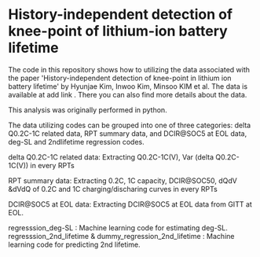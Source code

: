 # History-independent detection of knee-point of lithium-ion battery lifetime

The code in this repository shows how to utilizing the data associated with the paper 'History-independent detection of knee-point in lithium ion battery lifetime' by Hyunjae Kim, Inwoo Kim, Minsoo KIM et al. The data is available at add link . There you can also find more details about the data.

This analysis was originally performed in python.

The data utilizing codes can be grouped into one of three categories: delta Q0.2C-1C related data, RPT summary data, and DCIR@SOC5 at EOL data, deg-SL and 2ndlifetime regression codes.

delta Q0.2C-1C related data: Extracting  Q0.2C-1C(V), Var (delta Q0.2C-1C(V)) in every RPTs

RPT summary data: Extracting 0.2C, 1C capacity, DCIR@SOC50, dQdV &dVdQ of 0.2C and 1C charging/discharing curves in every RPTs

DCIR@SOC5 at EOL data: Extracting DCIR@SOC5 at EOL data from GITT at EOL.

regresssion_deg-SL  : Machine learning code for estimating deg-SL.
regresssion_2nd_lifetime & dummy_regression_2nd_lifetime :  Machine learning code for predicting 2nd lifetime.
